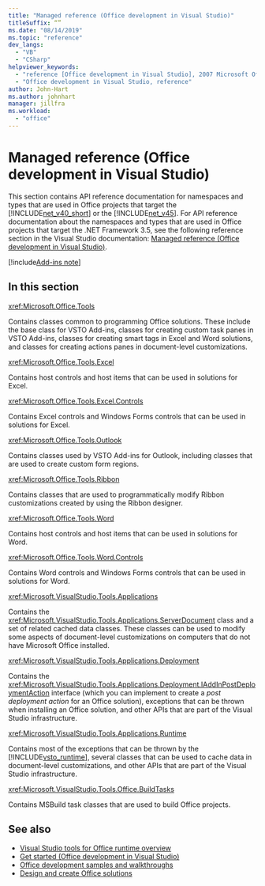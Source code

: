 ```yaml
---
title: "Managed reference (Office development in Visual Studio)"
titleSuffix: “”
ms.date: "08/14/2019"
ms.topic: "reference"
dev_langs:
  - "VB"
  - "CSharp"
helpviewer_keywords:
  - "reference [Office development in Visual Studio], 2007 Microsoft Office system"
  - "Office development in Visual Studio, reference"
author: John-Hart
ms.author: johnhart
manager: jillfra
ms.workload:
  - "office"
---
```

# Managed reference (Office development in Visual Studio)
  This section contains API reference documentation for namespaces and types that are used in Office projects that target the [!INCLUDE[net_v40_short](../sharepoint/includes/net-v40-short-md.md)] or the [!INCLUDE[net_v45](includes/net-v45-md.md)]. For API reference documentation about the namespaces and types that are used in Office projects that target the .NET Framework 3.5, see the following reference section in the Visual Studio documentation: [Managed reference (Office development in Visual Studio)](managed-reference-office-development-in-visual-studio.md).

[!include[Add-ins note](includes/addinsnote.md)]

## In this section
 <xref:Microsoft.Office.Tools>

 Contains classes common to programming Office solutions. These include the base class for VSTO Add-ins, classes for creating custom task panes in VSTO Add-ins, classes for creating smart tags in Excel and Word solutions, and classes for creating actions panes in document-level customizations.

 <xref:Microsoft.Office.Tools.Excel>

 Contains host controls and host items that can be used in solutions for Excel.

 <xref:Microsoft.Office.Tools.Excel.Controls>

 Contains Excel controls and Windows Forms controls that can be used in solutions for Excel.

 <xref:Microsoft.Office.Tools.Outlook>

 Contains classes used by VSTO Add-ins for Outlook, including classes that are used to create custom form regions.

 <xref:Microsoft.Office.Tools.Ribbon>

 Contains classes that are used to programmatically modify Ribbon customizations created by using the Ribbon designer.

 <xref:Microsoft.Office.Tools.Word>

 Contains host controls and host items that can be used in solutions for Word.

 <xref:Microsoft.Office.Tools.Word.Controls>

 Contains Word controls and Windows Forms controls that can be used in solutions for Word.

 <xref:Microsoft.VisualStudio.Tools.Applications>

 Contains the <xref:Microsoft.VisualStudio.Tools.Applications.ServerDocument> class and a set of related cached data classes. These classes can be used to modify some aspects of document-level customizations on computers that do not have Microsoft Office installed.

 <xref:Microsoft.VisualStudio.Tools.Applications.Deployment>

 Contains the <xref:Microsoft.VisualStudio.Tools.Applications.Deployment.IAddInPostDeploymentAction> interface (which you can implement to create a *post deployment action* for an Office solution), exceptions that can be thrown when installing an Office solution, and other APIs that are part of the Visual Studio infrastructure.

 <xref:Microsoft.VisualStudio.Tools.Applications.Runtime>

 Contains most of the exceptions that can be thrown by the [!INCLUDE[vsto_runtime](includes/vsto-runtime-md.md)], several classes that can be used to cache data in document-level customizations, and other APIs that are part of the Visual Studio infrastructure.

 <xref:Microsoft.VisualStudio.Tools.Office.BuildTasks>

 Contains MSBuild task classes that are used to build Office projects.

## See also
- [Visual Studio tools for Office runtime overview](visual-studio-tools-for-office-runtime-overview.md)
- [Get started &#40;Office development in Visual Studio&#41;](getting-started-office-development-in-visual-studio.md)
- [Office development samples and walkthroughs](office-development-samples-and-walkthroughs.md)
- [Design and create Office solutions](designing-and-creating-office-solutions.md)
